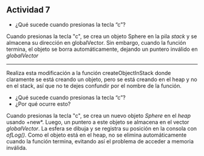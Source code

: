 **Actividad 7** 
--------------
- ¿Qué sucede cuando presionas la tecla “c”?

Cuando presionas la tecla "c", se crea un objeto Sphere en la pila *stack* y se almacena su dirección en globalVector. Sin embargo, cuando la función termina, el objeto se borra automáticamente, dejando un puntero inválido en *globalVector*

---
Realiza esta modificación a la función createObjectInStack donde claramente se está creando un objeto, pero se está creando en el heap y no en el stack, así que no te dejes confundir por el nombre de la función.

- ¿Qué sucede cuando presionas la tecla “c”?
- ¿Por qué ocurre esto?
  
Cuando presionas la tecla "c", se crea un nuevo objeto *Sphere* en el *heap* usando +new*. Luego, un puntero a este objeto se almacena en el vector *globalVector*. La esfera se dibuja y se registra su posición en la consola con *ofLog()*. Como el objeto está en el heap, no se elimina automáticamente cuando la función termina, evitando así el problema de acceder a memoria inválida.
  

  

